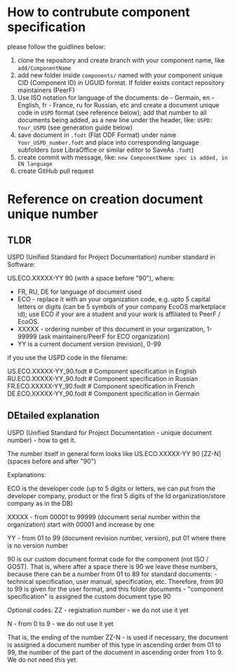 # How to contrubute component specification

please follow the guidlines below:

1. clone the repository and create branch with your component name, like `add/ComponentName`
2. add new folder inside `components/` named with your component unique CID (Component ID) in UGUID format. If folder exists contact repository maintainers (PeerF)
3. Use ISO notation for language of the documents: de - Germain, en - English, fr - France, ru for Russian, etc and create a document unique code in `USPD` format (see reference below); add that number to all documents being added, as a new line under the header, like:
`USPD: Your_USPD` (see generation guide below)
4. save document in `.fodt` (Flat ODF Format) under name `Your_USPD_number.fodt` and place into corresponding language subfolders (use LibraOffice or similar editor to SaveAs `.fodt`)
5. create commit with message, like: `new ComponentName spec is added, in EN language`
6. create GitHub pull request


# Reference on creation document unique number

## TLDR

USPD (Unified Standard for Project Documentation) number standard in Software:

US.ECO.XXXXX-YY 90 (with a space before "90"), where:
- FR, RU, DE for language of document used
- ECO - replace it with an your organization code, e.g. upto 5 capital letters or digits (can be 5 symbols of your company EcoOS marketplace id); use ECO if your are a student and your work is affiliated to PeerF / EcoOS.
- XXXXX - ordering number of this document in your organization, 1-99999 (ask maintainers/PeerF for ECO organization)
- YY is a current document version (revision), 0-99

if you use the USPD code in the filename:

US.ECO.XXXXX-YY_90.fodt # Component specification in English
RU.ECO.XXXXX-YY_90.fodt # Component specification in Russian
FR.ECO.XXXXX-YY_90.fodt # Component specification in French
DE.ECO.XXXXX-YY_90.fodt # Component specification in Germain

## DEtailed explanation

USPD (Unified Standard for Project Documentation - unique document number) - how to get it.

The number itself in general form looks like US.ECO.XXXXX-YY 90 [ZZ-N] (spaces before and after "90")

Explanations:

ECO is the developer code (up to 5 digits or letters, we can put from the developer company, product or the first 5 digits of the Id organization/store company as in the DB)

XXXXX - from 00001 to 99999 (document serial number within the organization) start with 00001 and increase by one

YY - from 01 to 99 (document revision number, version), put 01 where there is no version number

90 is our custom document format code for the component (not ISO / GOST). That is, where after a space there is 90 we leave these numbers, because there can be a number from 01 to 89 for standard documents: - technical specification, user manual, specification, etc. Therefore, from 90 to 99 is given for the user format, and this folder documents - "component specification" is assigned the custom document type 90

Optional codes:
ZZ - registration number - we do not use it yet

N - from 0 to 9 - we do not use it yet

That is, the ending of the number ZZ-N - is used if necessary, the document is assigned a document number of this type in ascending order from 01 to 99, the number of the part of the document in ascending order from 1 to 9. We do not need this yet.
